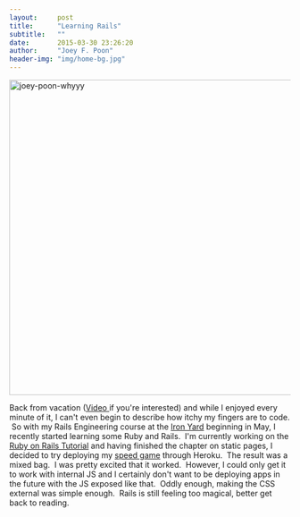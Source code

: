 ```yaml
---
layout:     post
title:      "Learning Rails"
subtitle:   ""
date:       2015-03-30 23:26:20
author:     "Joey F. Poon"
header-img: "img/home-bg.jpg"
---
```


<a href="{{ site.baseurl }}/img/speed-game-code-2.png" ><img class="alignnone size-full wp-image-183" src="{{ site.baseurl }}/img/speed-game-code-2.png" alt="joey-poon-whyyy" width="1300" height="564" ></a>

<p>Back from vacation (<a href="http://nickydisla.com/spring-break-15/">Video </a>if you're interested) and while I enjoyed every minute of it, I can't even begin to describe how itchy my fingers are to code.  So with my Rails Engineering course at the <a href="http://theironyard.com/">Iron Yard</a> beginning in May, I recently started learning some Ruby and Rails.  I'm currently working on the <a href="https://www.railstutorial.org/">Ruby on Rails Tutorial</a> and having finished the chapter on static pages, I decided to try deploying my <a href="https://github.com/joeypoon/speed_game">speed game</a> through Heroku.  The result was a mixed bag.  I was pretty excited that it worked.  However, I could only get it to work with internal JS and I certainly don't want to be deploying apps in the future with the JS exposed like that.  Oddly enough, making the CSS external was simple enough.  Rails is still feeling too magical, better get back to reading.</p>
